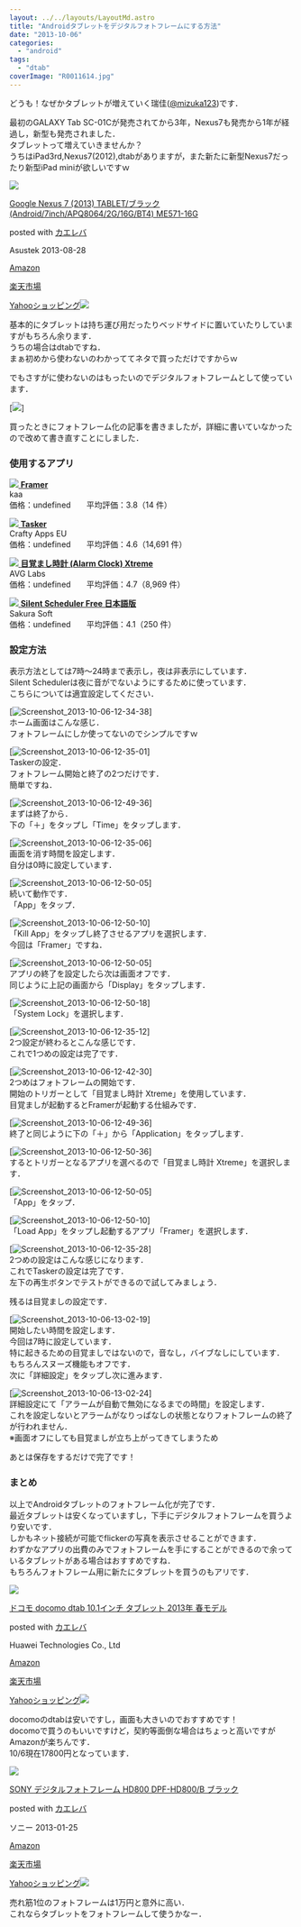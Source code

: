 ```yaml
---
layout: ../../layouts/LayoutMd.astro
title: "Androidタブレットをデジタルフォトフレームにする方法"
date: "2013-10-06"
categories: 
  - "android"
tags: 
  - "dtab"
coverImage: "R0011614.jpg"
---
```


どうも！なぜかタブレットが増えていく瑞佳([@mizuka123](https://twitter.com/mizuka123))です．

最初のGALAXY Tab SC-01Cが発売されてから3年，Nexus7も発売から1年が経過し，新型も発売されました．  
タブレットって増えていきませんか？  
うちはiPad3rd,Nexus7(2012),dtabがありますが，また新たに新型Nexus7だったり新型iPad miniが欲しいですｗ

[![](/archive/images/41m2nMNSZTL._SL160_.jpg)](https://www.amazon.co.jp/exec/obidos/ASIN/B00EP8MEU2/mizuka123-22/ref=nosim/)

[Google Nexus 7 (2013) TABLET/ブラック(Android/7inch/APQ8064/2G/16G/BT4) ME571-16G](https://www.amazon.co.jp/exec/obidos/ASIN/B00EP8MEU2/mizuka123-22/ref=nosim/)

posted with [カエレバ](http://kaereba.com)

Asustek 2013-08-28

[Amazon](http://www.amazon.co.jp/gp/search?keywords=Android%2F7inch%2FAPQ8064%2F2G%2F16G%2FBT4%20ME571-16G&__mk_ja_JP=%83J%83%5E%83J%83i&tag=mizuka123-22 "アマゾン")

[楽天市場](http://hb.afl.rakuten.co.jp/hgc/032b53ee.4b34c5ee.0f4a541e.f440145e/?pc=http%3A%2F%2Fsearch.rakuten.co.jp%2Fsearch%2Fmall%2FAndroid%252F7inch%252FAPQ8064%252F2G%252F16G%252FBT4%2520ME571-16G%2F-%2Ff.1-p.1-s.1-sf.0-st.A-v.2%3Fx%3D0%26scid%3Daf_ich_link_urltxt%26m%3Dhttp%3A%2F%2Fm.rakuten.co.jp%2F "楽天市場")

[Yahooショッピング![](//ad.jp.ap.valuecommerce.com/servlet/gifbanner?sid=3066752&pid=881990642)](//ck.jp.ap.valuecommerce.com/servlet/referral?sid=3066752&pid=881990642&vc_url=http%3A%2F%2Fshopping.search.yahoo.co.jp%2Fsearch%3FuIv%3Don%26ei%3DUTF-8%26tab_ex%3Dcommerce%26slider%3D0%26va%3DAndroid%252F7inch%252FAPQ8064%252F2G%252F16G%252FBT4%2520ME571-16G "Yahooショッピング")

基本的にタブレットは持ち運び用だったりベッドサイドに置いていたりしていますがもちろん余ります．  
うちの場合はdtabですね．  
まぁ初めから使わないのわかっててネタで買っただけですからｗ

でもさすがに使わないのはもったいのでデジタルフォトフレームとして使っています．

[![](http://capture.heartrails.com/150x130/shadow?//mizuka123.net/3154/)]  
  

買ったときにフォトフレーム化の記事を書きましたが，詳細に書いていなかったので改めて書き直すことにしました．

### 使用するアプリ

 [![](https://lh4.ggpht.com/aqLQEV7K9D76NeyhAh5qF8TS6MDdxHLXCxwhkCXgWnkjstzoyTrVNC3qfFx2AofquBUW=w300-rw) **Framer**](https://play.google.com/store/apps/details?id=org.tostada.android.flamer&hl=ja)  
kaa  
価格：undefined　　平均評価：3.8（14 件）

 [![](https://lh3.ggpht.com/5K71mXi2uEXHpWsVY62F1ItB47MgXoCjAFABgu6MqPUjwDCP5KFlLNLWysQVebnEwF8=w300-rw) **Tasker**](https://play.google.com/store/apps/details?id=net.dinglisch.android.taskerm&hl=ja)  
Crafty Apps EU  
価格：undefined　　平均評価：4.6（14,691 件）

 [![](https://lh4.ggpht.com/Q3hTuEvvloIarkYfMKBkHRn_qqE_YzWtXS5fTch8vqoEUUGWG-0FSsde7pztYKBZMqQ=w300-rw) **目覚まし時計 (Alarm Clock) Xtreme**](https://play.google.com/store/apps/details?id=com.alarmclock.xtreme&hl=ja)  
AVG Labs  
価格：undefined　　平均評価：4.7（8,969 件）

 [![](https://lh6.ggpht.com/_uJo0h5kVnslwpJ5fAoEwDc3qpwQhXuhJfxGufigtA_e3wfgMcmLXHTChVYXnuSNbhQ=w300-rw) **Silent Scheduler Free 日本語版**](https://play.google.com/store/apps/details?id=jp.sakurasoftwear.silent_scheduler_free&hl=ja)  
Sakura Soft  
価格：undefined　　平均評価：4.1（250 件）

### 設定方法

表示方法としては7時～24時まで表示し，夜は非表示にしています．  
Silent Schedulerは夜に音がでないようにするために使っています．  
こちらについては適宜設定してください．

[![Screenshot_2013-10-06-12-34-38](/archive/images/Screenshot_20131006123438_thumb.png "Screenshot_2013-10-06-12-34-38")]   
ホーム画面はこんな感じ．  
フォトフレームにしか使ってないのでシンプルですｗ

[![Screenshot_2013-10-06-12-35-01](/archive/images/Screenshot_20131006123501_thumb.png "Screenshot_2013-10-06-12-35-01")]  
Taskerの設定．  
フォトフレーム開始と終了の2つだけです．  
簡単ですね．

[![Screenshot_2013-10-06-12-49-36](/archive/images/Screenshot_20131006124936_thumb.png "Screenshot_2013-10-06-12-49-36")]  
まずは終了から．  
下の「＋」をタップし「Time」をタップします．

[![Screenshot_2013-10-06-12-35-06](/archive/images/Screenshot_20131006123506_thumb.png "Screenshot_2013-10-06-12-35-06")]   
画面を消す時間を設定します．  
自分は0時に設定しています．

[![Screenshot_2013-10-06-12-50-05](/archive/images/Screenshot_20131006125005_thumb.png "Screenshot_2013-10-06-12-50-05")]  
続いて動作です．  
「App」をタップ．

[![Screenshot_2013-10-06-12-50-10](/archive/images/Screenshot_20131006125010_thumb.png "Screenshot_2013-10-06-12-50-10")]  
「Kill App」をタップし終了させるアプリを選択します．  
今回は「Framer」ですね．

[![Screenshot_2013-10-06-12-50-05](/archive/images/Screenshot_20131006125005_thumb1.png "Screenshot_2013-10-06-12-50-05")]  
アプリの終了を設定したら次は画面オフです．  
同じように上記の画面から「Display」をタップします．

[![Screenshot_2013-10-06-12-50-18](/archive/images/Screenshot_20131006125018_thumb.png "Screenshot_2013-10-06-12-50-18")]  
「System Lock」を選択します．

[![Screenshot_2013-10-06-12-35-12](/archive/images/Screenshot_20131006123512_thumb.png "Screenshot_2013-10-06-12-35-12")]  
2つ設定が終わるとこんな感じです．  
これで1つめの設定は完了です．

[![Screenshot_2013-10-06-12-42-30](/archive/images/Screenshot_20131006124230_thumb.png "Screenshot_2013-10-06-12-42-30")]  
2つめはフォトフレームの開始です．  
開始のトリガーとして「目覚まし時計 Xtreme」を使用しています．  
目覚ましが起動するとFramerが起動する仕組みです．

[![Screenshot_2013-10-06-12-49-36](/archive/images/Screenshot_20131006124936_thumb.png "Screenshot_2013-10-06-12-49-36")]  
終了と同じように下の「＋」から「Application」をタップします．

[![Screenshot_2013-10-06-12-50-36](/archive/images/Screenshot_20131006125036_thumb.png "Screenshot_2013-10-06-12-50-36")]  
するとトリガーとなるアプリを選べるので「目覚まし時計 Xtreme」を選択します．

[![Screenshot_2013-10-06-12-50-05](/archive/images/Screenshot_20131006125005_thumb.png "Screenshot_2013-10-06-12-50-05")]  
「App」をタップ．

[![Screenshot_2013-10-06-12-50-10](/archive/images/Screenshot_20131006125010_thumb.png "Screenshot_2013-10-06-12-50-10")]  
「Load App」をタップし起動するアプリ「Framer」を選択します．

[![Screenshot_2013-10-06-12-35-28](/archive/images/Screenshot_20131006123528_thumb.png "Screenshot_2013-10-06-12-35-28")]  
2つめの設定はこんな感じになります．  
これでTaskerの設定は完了です．  
左下の再生ボタンでテストができるので試してみましょう．

残るは目覚ましの設定です．

[![Screenshot_2013-10-06-13-02-19](/archive/images/Screenshot_20131006130219_thumb.png "Screenshot_2013-10-06-13-02-19")]  
開始したい時間を設定します．  
今回は7時に設定しています．  
特に起きるための目覚ましではないので，音なし，バイブなしにしています．  
もちろんスヌーズ機能もオフです．  
次に「詳細設定」をタップし次に進みます．

[![Screenshot_2013-10-06-13-02-24](/archive/images/Screenshot_20131006130224_thumb.png "Screenshot_2013-10-06-13-02-24")]   
詳細設定にて「アラームが自動で無効になるまでの時間」を設定します．  
これを設定しないとアラームがなりっぱなしの状態となりフォトフレームの終了が行われません．  
※画面オフにしても目覚ましが立ち上がってきてしまうため

あとは保存をするだけで完了です！

### まとめ

以上でAndroidタブレットのフォトフレーム化が完了です．  
最近タブレットは安くなっていますし，下手にデジタルフォトフレームを買うより安いです．  
しかもネット接続が可能でflickerの写真を表示させることができます．  
わずかなアプリの出費のみでフォトフレームを手にすることができるので余っているタブレットがある場合はおすすめですね．  
もちろんフォトフレーム用に新たにタブレットを買うのもアリです．

[![](/archive/images/51PQKVGKUDL._SL160_.jpg)](https://www.amazon.co.jp/exec/obidos/ASIN/B00C68S98O/mizuka123-22/ref=nosim/)

[ドコモ docomo dtab 10.1インチ タブレット 2013年 春モデル](https://www.amazon.co.jp/exec/obidos/ASIN/B00C68S98O/mizuka123-22/ref=nosim/)

posted with [カエレバ](http://kaereba.com)

Huawei Technologies Co., Ltd

[Amazon](http://www.amazon.co.jp/gp/search?keywords=docomo%20dtab%2010.1%83C%83%93%83%60%20%83%5E%83u%83%8C%83b%83g&__mk_ja_JP=%83J%83%5E%83J%83i&tag=mizuka123-22 "アマゾン")

[楽天市場](http://hb.afl.rakuten.co.jp/hgc/032b53ee.4b34c5ee.0f4a541e.f440145e/?pc=http%3A%2F%2Fsearch.rakuten.co.jp%2Fsearch%2Fmall%2Fdocomo%2520dtab%252010.1%25E3%2582%25A4%25E3%2583%25B3%25E3%2583%2581%2520%25E3%2582%25BF%25E3%2583%2596%25E3%2583%25AC%25E3%2583%2583%25E3%2583%2588%2F-%2Ff.1-p.1-s.1-sf.0-st.A-v.2%3Fx%3D0%26scid%3Daf_ich_link_urltxt%26m%3Dhttp%3A%2F%2Fm.rakuten.co.jp%2F "楽天市場")

[Yahooショッピング![](//ad.jp.ap.valuecommerce.com/servlet/gifbanner?sid=3066752&pid=881990642)](//ck.jp.ap.valuecommerce.com/servlet/referral?sid=3066752&pid=881990642&vc_url=http%3A%2F%2Fshopping.search.yahoo.co.jp%2Fsearch%3FuIv%3Don%26ei%3DUTF-8%26tab_ex%3Dcommerce%26slider%3D0%26va%3Ddocomo%2520dtab%252010.1%25E3%2582%25A4%25E3%2583%25B3%25E3%2583%2581%2520%25E3%2582%25BF%25E3%2583%2596%25E3%2583%25AC%25E3%2583%2583%25E3%2583%2588 "Yahooショッピング")

docomoのdtabは安いですし，画面も大きいのでおすすめです！  
docomoで買うのもいいですけど，契約等面倒な場合はちょっと高いですがAmazonが楽ちんです．  
10/6現在17800円となっています．

[![](/archive/images/31D5frNIvuL._SL160_.jpg)](https://www.amazon.co.jp/exec/obidos/ASIN/B00B1M8DM8/mizuka123-22/ref=nosim/)

[SONY デジタルフォトフレーム HD800 DPF-HD800/B ブラック](https://www.amazon.co.jp/exec/obidos/ASIN/B00B1M8DM8/mizuka123-22/ref=nosim/)

posted with [カエレバ](http://kaereba.com)

ソニー 2013-01-25

[Amazon](http://www.amazon.co.jp/gp/search?keywords=HD800%20DPF-HD800%2FB&__mk_ja_JP=%83J%83%5E%83J%83i&tag=mizuka123-22 "アマゾン")

[楽天市場](http://hb.afl.rakuten.co.jp/hgc/032b53ee.4b34c5ee.0f4a541e.f440145e/?pc=http%3A%2F%2Fsearch.rakuten.co.jp%2Fsearch%2Fmall%2FHD800%2520DPF-HD800%252FB%2F-%2Ff.1-p.1-s.1-sf.0-st.A-v.2%3Fx%3D0%26scid%3Daf_ich_link_urltxt%26m%3Dhttp%3A%2F%2Fm.rakuten.co.jp%2F "楽天市場")

[Yahooショッピング![](//ad.jp.ap.valuecommerce.com/servlet/gifbanner?sid=3066752&pid=881990642)](//ck.jp.ap.valuecommerce.com/servlet/referral?sid=3066752&pid=881990642&vc_url=http%3A%2F%2Fshopping.search.yahoo.co.jp%2Fsearch%3FuIv%3Don%26ei%3DUTF-8%26tab_ex%3Dcommerce%26slider%3D0%26va%3DHD800%2520DPF-HD800%252FB "Yahooショッピング")

売れ筋1位のフォトフレームは1万円と意外に高い．  
これならタブレットをフォトフレームして使うかなー．
